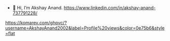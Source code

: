 - 👋 Hi, I’m Akshay Anand.
https://www.linkedin.com/in/akshay-anand-737791228/


https://komarev.com/ghpvc/?username=AkshayAnand2002&label=Profile%20views&color=0e75b6&style=flat
<!---
AkshayAnand2002/AkshayAnand2002 is a ✨ special ✨ repository because its `README.md` (this file) appears on your GitHub profile.
You can click the Preview link to take a look at your changes.
--->
